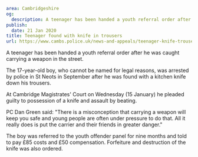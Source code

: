 ```yaml
area: Cambridgeshire
og:
  description: A teenager has been handed a youth referral order after he was caught carrying a weapon in the street.
publish:
  date: 21 Jan 2020
title: Teenager found with knife in trousers
url: https://www.cambs.police.uk/news-and-appeals/teenager-knife-trousers
```

A teenager has been handed a youth referral order after he was caught carrying a weapon in the street.

The 17-year-old boy, who cannot be named for legal reasons, was arrested by police in St Neots in September after he was found with a kitchen knife down his trousers.

At Cambridge Magistrates' Court on Wednesday (15 January) he pleaded guilty to possession of a knife and assault by beating.

PC Dan Green said: "There is a misconception that carrying a weapon will keep you safe and young people are often under pressure to do that. All it really does is put the carrier and their friends in greater danger."

The boy was referred to the youth offender panel for nine months and told to pay £85 costs and £50 compensation. Forfeiture and destruction of the knife was also ordered.

